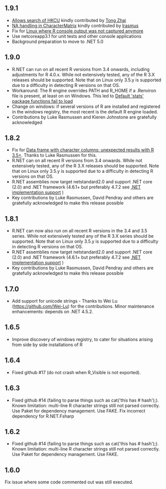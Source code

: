 ## 1.9.1

* [Allows search of HKCU](https://github.com/rdotnet/rdotnet/pull/116) kindly contributed by [Tong Zhai](https://github.com/TongZhai)
* [NA handling in CharacterMatrix](https://github.com/rdotnet/rdotnet/pull/114) kindly contributed by [lrasmus](https://github.com/lrasmus)
* Fix for [Linux where R console output was not captured anymore](https://github.com/rdotnet/rdotnet/issues/131)
* Use netcoreapp3.1 for unit tests and other console applications
* Background preparation to move to .NET 5.0

## 1.9.0

* R.NET can run on all recent R versions from 3.4 onwards, including adjustments for R 4.0.x. While not extensively tested, any of the R 3.X releases should be supported. Note that on Linux only 3.5.y is supported due to a difficulty in detecting R versions on that OS.
* Workaround: The R engine overrides PATH and R_HOME if a .Renviron file is present, at least on on Windows. This led to [Default 'stats' package functions fail to load](https://github.com/rdotnet/rdotnet/issues/127)
* Change on windows: if several versions of R are installed and registered in the windows registry, the most recent is the default R engine loaded.
* Contributions by Luke Rasmussen and Kieren Johnstone are gratefully acknowledged

## 1.8.2

* Fix for [Data frame with character columns: unexpected results with R 3.5+](https://github.com/jmp75/rdotnet/issues/97). Thanks to Luke Rasmussen for this.
* R.NET can on all recent R versions from 3.4 onwards. While not extensively tested, any of the R 3.X releases should be supported. Note that on Linux only 3.5.y is supported due to a difficulty in detecting R versions on that OS.
* R.NET assemblies now target netstandard2.0 and support .NET core (2.0) and .NET framework (4.6.1+ but preferably 4.7.2 see [.NET implementation support](https://docs.microsoft.com/en-us/dotnet/standard/net-standard#net-implementation-support) )
* Key contributions by Luke Rasmussen, David Pendray and others are gratefully acknowledged to make this release possible

## 1.8.1

* R.NET can now also run on all recent R versions in the 3.4 and 3.5 series. While not extensively tested any of the R 3.X series should be supported. Note that on Linux only 3.5.y is supported due to a difficulty in detecting R versions on that OS.
* R.NET assemblies now target netstandard2.0 and support .NET core (2.0) and .NET framework (4.6.1+ but preferably 4.7.2 see [.NET implementation support](https://docs.microsoft.com/en-us/dotnet/standard/net-standard#net-implementation-support) )
* Key contributions by Luke Rasmussen, David Pendray and others are gratefully acknowledged to make this release possible

## 1.7.0
* Add support for unicode strings - Thanks to Wei Lu (https://github.com/Wei-Lu) for the contributions. Minor maintenance enhancements: depends on .NET 4.5.2.

## 1.6.5
* Improve discovery of windows registry, to cater for situations arising from side by side installations of R

## 1.6.4
* Fixed github #17 (do not crash when R_Visible is not exported).

## 1.6.3
* Fixed github #14 (failing to parse things such as cat('this has # hash');). Known limitation: multi-line R character strings still not parsed correctly. Use Paket for dependency management. Use FAKE. Fix incorrect dependency for R.NET.Fsharp
## 1.6.2
* Fixed github #14 (failing to parse things such as cat('this has # hash');). Known limitation: multi-line R character strings still not parsed correctly. Use Paket for dependency management. Use FAKE.
## 1.6.0
Fix issue where some code commented out was still executed.




